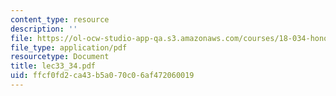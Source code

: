```yaml
---
content_type: resource
description: ''
file: https://ol-ocw-studio-app-qa.s3.amazonaws.com/courses/18-034-honors-differential-equations-spring-2004/ffcf0fd2ca43b5a070c06af472060019_lec33_34.pdf
file_type: application/pdf
resourcetype: Document
title: lec33_34.pdf
uid: ffcf0fd2-ca43-b5a0-70c0-6af472060019
---
```

